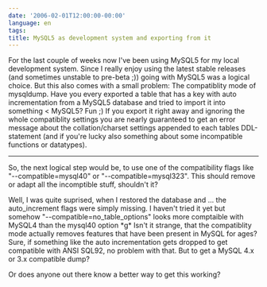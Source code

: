 ```yaml
---
date: '2006-02-01T12:00:00-00:00'
language: en
tags:
title: MySQL5 as development system and exporting from it
---
```



For the last couple of weeks now I've been using MySQL5 for my local development system. Since I really enjoy using the latest stable releases (and sometimes unstable to pre-beta ;)) going with MySQL5 was a logical choice. But this also comes with a small problem: The compatiblity mode of mysqldump. Have you every exported a table that has a key with auto incrementation from a MySQL5 database and tried to import it into something < MySQL5? Fun ;) If you export it right away and ignoring the whole compatiblity settings you are nearly guaranteed to get an error message about the collation/charset settings appended to each tables DDL-statement (and if you're lucky also something about some incompatible functions or datatypes).



-------------------------------



So, the next logical step would be, to use one of the compatibility flags like "--compatible=mysql40" or "--compatible=mysql323". This should remove or adapt all the incomptible stuff, shouldn't it? 

Well, I was quite suprised, when I restored the database and ... the auto\_increment flags were simply missing. I haven't tried it yet but somehow "--compatible=no\_table\_options" looks more comptaible with MySQL4 than the mysql40 option \*g\* Isn't it strange, that the compatiblity mode actually removes features that have been present in MySQL for ages? Sure, if something like the auto incrementation gets dropped to get compatible with ANSI SQL92, no problem with that. But to get a MySQL 4.x or 3.x compatible dump?

Or does anyone out there know a better way to get this working?